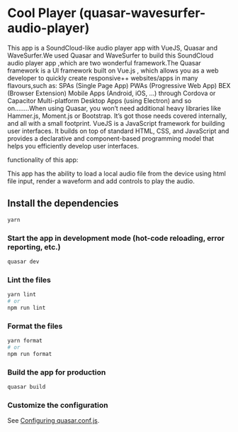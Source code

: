 # Cool Player (quasar-wavesurfer-audio-player)

This app is a SoundCloud-like audio player app with VueJS, Quasar and WaveSurfer.We used Quasar and WaveSurfer to build this SoundCloud audio player app ,which are two wonderful framework.The Quasar framework is a UI framework built on Vue.js , which allows you as a web developer to quickly create responsive++ websites/apps in many flavours,such as:
SPAs (Single Page App)
PWAs (Progressive Web App)
BEX (Browser Extension)
Mobile Apps (Android, iOS, …) through Cordova or Capacitor
Multi-platform Desktop Apps (using Electron) and so on........When using Quasar, you won’t need additional heavy libraries like Hammer.js, Moment.js or Bootstrap. It’s got those needs covered internally, and all with a small footprint.
VueJS is a JavaScript framework for building user interfaces. It builds on top of standard HTML, CSS, and JavaScript and provides a declarative and component-based programming model that helps you efficiently develop user interfaces.

functionality of this app:

This app has the ability to load a local audio file from the device using html file input, render a waveform and add controls to play the audio.




## Install the dependencies
```bash
yarn
```

### Start the app in development mode (hot-code reloading, error reporting, etc.)
```bash
quasar dev
```

### Lint the files
```bash
yarn lint
# or
npm run lint
```

### Format the files
```bash
yarn format
# or
npm run format
```


### Build the app for production
```bash
quasar build
```

### Customize the configuration
See [Configuring quasar.conf.js](https://quasar.dev/quasar-cli/quasar-conf-js).
